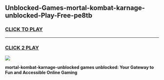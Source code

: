 
## Unblocked-Games-mortal-kombat-karnage-unblocked-Play-Free-pe8tb
<h3>
<a href="https://premium76.site?title=mortal-kombat-karnage-unblocked&ref=19M">CLICK TO PLAY</a></h3>
<hr>

<h3>
<a href="https://premium76.site?title=mortal-kombat-karnage-unblocked&ref=19M">CLICK 2 PLAY</a>
  
</h3>

<a href="https://premium76.site?title=mortal-kombat-karnage-unblocked&ref=19M"><img src="https://clearcache.store/games.png"></a>


**mortal-kombat-karnage-unblocked games unblocked: Your Gateway to Fun and Accessible Online Gaming**
